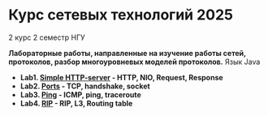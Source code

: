 # Курс сетевых технологий 2025
2 курс 2 семестр НГУ

**Лабораторные работы, направленные на изучение работы сетей, протоколов, разбор многоуровневых моделей протоколов.**
Язык Java

- **Lab1. [Simple HTTP-server](https://github.com/01trisha/NIO-Simple-http-server) - HTTP, NIO, Request, Response**
- **Lab2. [Ports](https://github.com/01trisha/networks/tree/main/Ports) - TCP, handshake, socket**
- **Lab3. [Ping]() - ICMP, ping, traceroute**
- **Lab4. [RIP]() - RIP, L3, Routing table**

